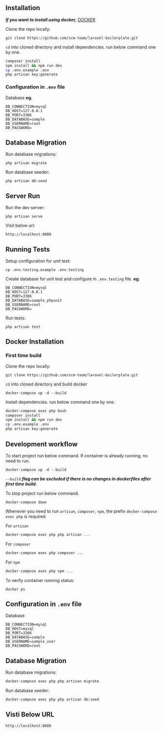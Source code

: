 ## Installation
**_If you want to install using docker,_** [DOCKER](#docker-installation)

Clone the repo locally:
```
git clone https://github.com/scm-team/laravel-boilerplate.git
```

`cd` into cloned directory and install dependencies. run below command one by one.
```bash
composer install
npm install && npm run dev
cp .env.example .env
php artisan key:generate
```

### Configuration in `.env` file

Database **eg.**
```
DB_CONNECTION=mysql
DB_HOST=127.0.0.1
DB_PORT=3306
DB_DATABASE=sample
DB_USERNAME=root
DB_PASSWORD=
```
## Database Migration

Run database migrations:
```
php artisan migrate
```

Run database seeder:
```
php artisan db:seed
```

## Server Run

Run the dev server:
```
php artisan serve
```

Visit below url:
```
http://localhost:8000
```

## Running Tests

Setup configuration for unit test:
```
cp .env.testing.example .env.testing
```

Create database for unit test and configure in `.env.testing` file. **eg.**
```
DB_CONNECTION=mysql
DB_HOST=127.0.0.1
DB_PORT=3306
DB_DATABASE=sample_phpunit
DB_USERNAME=root
DB_PASSWORD=
```

Run tests:
```
php artisan test
```

## Docker Installation

### First time build

Clone the repo locally:
```
git clone https://github.com/scm-team/laravel-boilerplate.git
```

`cd` into cloned directory and build docker
```
docker-compose up -d --build
```

Install dependencies. run below command one by one.
```bash
docker-compose exec php bash
composer install
npm install && npm run dev
cp .env.example .env
php artisan key:generate
```

## Development workflow

To start project run below command. If container is already running, no need to run.
```
docker-compose up -d --build
```
`--build` **_flag can be excluded if there is no changes in dockerfiles after first time build._**

To stop project run below command.
```
docker-compose down
```

Whenever you need to run `artisan`, `composer`, `npm`, the prefix `docker-compose exec php` is required.

For `artisan`
```bash
docker-compose exec php php artisan ...
```

For `composer`
```bash
docker-compose exec php composer ...
```

For `npm`
```bash
docker-compose exec php npm ...
```

To verify container running status:
```
docker ps
```

## Configuration in `.env` file

Database
```
DB_CONNECTION=mysql
DB_HOST=mysql
DB_PORT=3306
DB_DATABASE=sample
DB_USERNAME=sample_user
DB_PASSWORD=root
```
## Database Migration

Run database migrations:
```bash
docker-compose exec php php artisan migrate
```

Run database seeder:
```bash
docker-compose exec php php artisan db:seed
```

## Visti Below URL
```
http://localhost:8080
```
